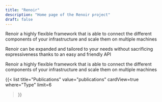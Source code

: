 ```yaml
---
title: "Renoir"
description: "Home page of the Renoir project"
draft: false
---
```


<!-- PARAGRAPH 1 -->
Renoir a highly flexible framework that is able to connect the different components of your infrastructure and scale them on multiple machines
<!-- END PARAGRAPH 1 -->

<!-- PARAGRAPH 2 -->
Renoir can be expanded and tailored to your needs without sacrificing expressiveness thanks to an easy and friendly API
<!-- END PARAGRAPH 2 -->


<!-- PARAGRAPH 3 -->
Renoir a highly flexible framework that is able to connect the different components of your infrastructure and scale them on multiple machines
<!-- END PARAGRAPH 2 -->

{{< list
  title="Publications"
  value="publications"
  cardView=true
  where="Type"
  limit=6
>}}


<!-- END -->
<!-- 📖 [Documentation](https://deib-polimi.github.io/renoir/renoir/)

Renoir *(short: Noir)  [/ʁənwaʁ/, /nwaʁ/]* is a distributed data processing platform based on the dataflow paradigm that provides an ergonomic programming interface, similar to that of Apache Flink, but has much better performance characteristics.

---

Renoir converts each job into a dataflow graph of
operators and groups them in blocks. Blocks contain a sequence of operors which process the data sequentially without repartitioning it. They are the deployment unit used by the system and can be distributed and executed on multiple systems.

## Resources

{{< github repo="deib-polimi/renoir" >}}

```sh
{{< typeit lifeLike=true >}}
$ cargo init --bin 
$ cargo add renoir
{{< /typeit >}}
```

{{< list
  title="Publications"
  value="publications"
  cardView=true
  where="Type"
  limit=6
>}}

## Team -->

